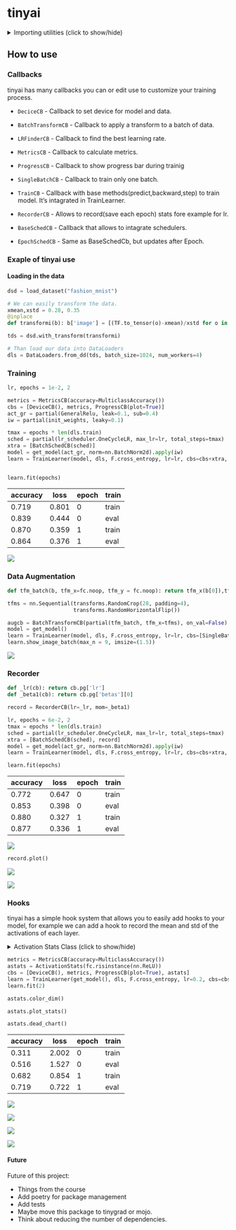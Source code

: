 # tinyai

<!-- WARNING: THIS FILE WAS AUTOGENERATED! DO NOT EDIT! -->
<details>
<summary>Importing utilities (click to show/hide)</summary>

``` python
import torch
import fastcore.all as fc

from torch import nn
from torch.nn import init

from tinyai.datasets import *
from tinyai.conv import *
from tinyai.learner import *
from tinyai.activations import *
from tinyai.init import *
from tinyai.sgd import *
from tinyai.resnet import *
from tinyai.augment import *

from torcheval.metrics import MulticlassAccuracy
from datasets import load_dataset


import torchvision.transforms.functional as TF,torch.nn.functional as F
from torchvision import transforms

from operator import attrgetter,itemgetter
from functools import partial
import matplotlib as mpl,numpy as np,matplotlib.pyplot as plt

from torch import tensor,optim
from torch.optim import lr_scheduler

torch.set_printoptions(precision=2, linewidth=140, sci_mode=False)
import logging
logging.disable(logging.WARNING)
mpl.rcParams['image.cmap'] = 'gray_r'

set_seed(42)
```

</details>

## How to use

### Callbacks

tinyai has many callbacks you can or edit use to customize your training
process.

- `DeciceCB` - Callback to set device for model and data.

- `BatchTransformCB` - Callback to apply a transform to a batch of data.

- `LRFinderCB` - Callback to find the best learning rate.

- `MetricsCB` - Callback to calculate metrics.

- `ProgressCB` - Callback to show progress bar during trainig

- `SingleBatchCB` - Callback to train only one batch.

- `TrainCB` - Callback with base methods(predict,backward,step) to train
  model. It’s intagrated in TrainLearner.

- `RecorderCB` - Allows to record(save each epoch) stats fore example
  for lr.

- `BaseSchedCB` - Callback that allows to intagrate schedulers.

- `EpochSchedCB` - Same as BaseSchedCb, but updates after Epoch.

### Exaple of tinyai use

#### Loading in the data

``` python
dsd = load_dataset("fashion_mnist")

# We can easily transform the data.
xmean,xstd = 0.28, 0.35
@inplace
def transformi(b): b['image'] = [(TF.to_tensor(o)-xmean)/xstd for o in b['image']]

tds = dsd.with_transform(transformi)

# Than load our data into DataLoaders
dls = DataLoaders.from_dd(tds, batch_size=1024, num_workers=4)
```

### Training

``` python
lr, epochs = 1e-2, 2

metrics = MetricsCB(accuracy=MulticlassAccuracy())
cbs = [DeviceCB(), metrics, ProgressCB(plot=True)]
act_gr = partial(GeneralRelu, leak=0.1, sub=0.4)
iw = partial(init_weights, leaky=0.1)

tmax = epochs * len(dls.train)
sched = partial(lr_scheduler.OneCycleLR, max_lr=lr, total_steps=tmax)
xtra = [BatchSchedCB(sched)]
model = get_model(act_gr, norm=nn.BatchNorm2d).apply(iw)
learn = TrainLearner(model, dls, F.cross_entropy, lr=lr, cbs=cbs+xtra, opt_func=optim.AdamW)


learn.fit(epochs)
```

<style>
    /* Turns off some styling */
    progress {
        /* gets rid of default border in Firefox and Opera. */
        border: none;
        /* Needs to be in here for Safari polyfill so background images work as expected. */
        background-size: auto;
    }
    progress:not([value]), progress:not([value])::-webkit-progress-bar {
        background: repeating-linear-gradient(45deg, #7e7e7e, #7e7e7e 10px, #5c5c5c 10px, #5c5c5c 20px);
    }
    .progress-bar-interrupted, .progress-bar-interrupted::-webkit-progress-bar {
        background: #F44336;
    }
</style>

| accuracy | loss  | epoch | train |
|----------|-------|-------|-------|
| 0.719    | 0.801 | 0     | train |
| 0.839    | 0.444 | 0     | eval  |
| 0.870    | 0.359 | 1     | train |
| 0.864    | 0.376 | 1     | eval  |

![](index_files/figure-commonmark/cell-4-output-3.png)

### Data Augmentation

``` python
def tfm_batch(b, tfm_x=fc.noop, tfm_y = fc.noop): return tfm_x(b[0]),tfm_y(b[1])

tfms = nn.Sequential(transforms.RandomCrop(28, padding=4),
                     transforms.RandomHorizontalFlip())

augcb = BatchTransformCB(partial(tfm_batch, tfm_x=tfms), on_val=False)
model = get_model()
learn = TrainLearner(model, dls, F.cross_entropy, lr=lr, cbs=[SingleBatchCB(), augcb])
learn.show_image_batch(max_n = 9, imsize=(1.5))
```

![](index_files/figure-commonmark/cell-5-output-1.png)

### Recorder

``` python
def _lr(cb): return cb.pg['lr']
def _beta1(cb): return cb.pg['betas'][0]

record = RecorderCB(lr=_lr, mom=_beta1)

lr, epochs = 6e-2, 2
tmax = epochs * len(dls.train)
sched = partial(lr_scheduler.OneCycleLR, max_lr=lr, total_steps=tmax)
xtra = [BatchSchedCB(sched), record]
model = get_model(act_gr, norm=nn.BatchNorm2d).apply(iw)
learn = TrainLearner(model, dls, F.cross_entropy, lr=lr, cbs=cbs+xtra, opt_func=optim.AdamW)

learn.fit(epochs)
```

<style>
    /* Turns off some styling */
    progress {
        /* gets rid of default border in Firefox and Opera. */
        border: none;
        /* Needs to be in here for Safari polyfill so background images work as expected. */
        background-size: auto;
    }
    progress:not([value]), progress:not([value])::-webkit-progress-bar {
        background: repeating-linear-gradient(45deg, #7e7e7e, #7e7e7e 10px, #5c5c5c 10px, #5c5c5c 20px);
    }
    .progress-bar-interrupted, .progress-bar-interrupted::-webkit-progress-bar {
        background: #F44336;
    }
</style>

| accuracy | loss  | epoch | train |
|----------|-------|-------|-------|
| 0.772    | 0.647 | 0     | train |
| 0.853    | 0.398 | 0     | eval  |
| 0.880    | 0.327 | 1     | train |
| 0.877    | 0.336 | 1     | eval  |

![](index_files/figure-commonmark/cell-6-output-3.png)

``` python
record.plot()
```

![](index_files/figure-commonmark/cell-7-output-1.png)

![](index_files/figure-commonmark/cell-7-output-2.png)

### Hooks

tinyai has a simple hook system that allows you to easily add hooks to
your model, for example we can add a hook to record the mean and std of
the activations of each layer.

<details>
<summary>Activation Stats Class (click to show/hide)</summary>

``` python
class ActivationStats(HooksCallback):
    def __init__(self, mod_filter=fc.noop):
        super().__init__(append_stats, mod_filter)

    def color_dim(self, figsize=(11,5)):
        fig, axes = get_grid(len(self), figsize=figsize)
        for layer, h in enumerate(self):
            ax = axes.flat[layer]
            im = ax.imshow(get_hist(h), origin='lower')  # Using imshow directly

            # Add labels, title, and colorbar for clarity
            ax.set_xlabel("Batch Number")
            ax.set_ylabel("Activation Value")
            ax.set_title(f"Layer {layer} Activations")
            cbar = plt.colorbar(im, ax=ax)
            cbar.set_label("Frequency")
        plt.tight_layout()  # Prevent overlap

    def dead_chart(self, figsize=(11,5)):
        fig, axes = get_grid(len(self), figsize=figsize)
        for layer, h in enumerate(self):
            ax = axes.flatten()[layer]
            ax.plot(get_min(h), linewidth=3)
            ax.set_ylim(0,1)
            ax.set_xlabel("Batch Number")
            ax.set_ylabel("Activation Value")
            ax.set_title(f"Layer {layer} Dead Activations")
        plt.tight_layout()  # Prevent overlap

    def plot_stats(self, figsize=(10,4)):
        fig, axs = plt.subplots(1,2, figsize=figsize)
        for h in self:
            for i in (0, 1):
                axs[i].plot(h.stats[i])
        axs[0].set_title('Means')
        axs[1].set_title('Stdevs')
        axs[0].set_xlabel("Batch")
        axs[1].set_xlabel("Batch")
        axs[0].set_ylabel("Mean Activation Value")
        axs[1].set_ylabel("Standard Deviation of Activation Value")
        plt.legend(fc.L.range(len(self)))
```

</details>

``` python
metrics = MetricsCB(accuracy=MulticlassAccuracy())
astats = ActivationStats(fc.risinstance(nn.ReLU))
cbs = [DeviceCB(), metrics, ProgressCB(plot=True), astats]
learn = TrainLearner(get_model(), dls, F.cross_entropy, lr=0.2, cbs=cbs)
learn.fit(2)

astats.color_dim()

astats.plot_stats()

astats.dead_chart()
```

<style>
    /* Turns off some styling */
    progress {
        /* gets rid of default border in Firefox and Opera. */
        border: none;
        /* Needs to be in here for Safari polyfill so background images work as expected. */
        background-size: auto;
    }
    progress:not([value]), progress:not([value])::-webkit-progress-bar {
        background: repeating-linear-gradient(45deg, #7e7e7e, #7e7e7e 10px, #5c5c5c 10px, #5c5c5c 20px);
    }
    .progress-bar-interrupted, .progress-bar-interrupted::-webkit-progress-bar {
        background: #F44336;
    }
</style>

| accuracy | loss  | epoch | train |
|----------|-------|-------|-------|
| 0.311    | 2.002 | 0     | train |
| 0.516    | 1.527 | 0     | eval  |
| 0.682    | 0.854 | 1     | train |
| 0.719    | 0.722 | 1     | eval  |

![](index_files/figure-commonmark/cell-9-output-3.png)

![](index_files/figure-commonmark/cell-9-output-4.png)

![](index_files/figure-commonmark/cell-9-output-5.png)

![](index_files/figure-commonmark/cell-9-output-6.png)

#### Future

Future of this project:

- Things from the course
- Add poetry for package management
- Add tests
- Maybe move this package to tinygrad or mojo.
- Think about reducing the number of dependencies.
